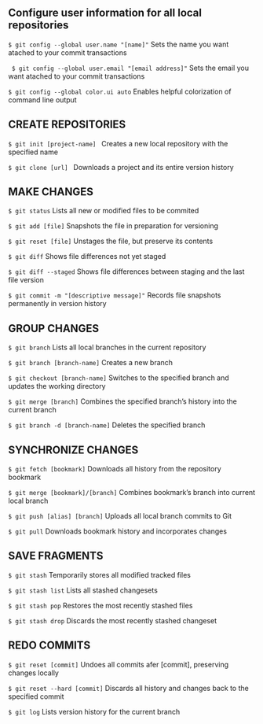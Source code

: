 
## Configure user information for all local repositories

```$ git config --global user.name "[name]"``` 
 Sets the name you want atached to your commit transactions

``` $ git config --global user.email "[email address]"``` 
 Sets the email you want atached to your commit transactions

``` $ git config --global color.ui auto ``` 
 Enables helpful colorization of command line output
 
 
## CREATE REPOSITORIES

```$ git init [project-name] ```
Creates a new local repository with the specified name

```$ git clone [url] ```
Downloads a project and its entire version history

## MAKE CHANGES

```$ git status```
Lists all new or modified files to be commited

```$ git add [file]```
Snapshots the file in preparation for versioning

```$ git reset [file]```
Unstages the file, but preserve its contents

```$ git diff```
Shows file differences not yet staged

```$ git diff --staged```
Shows file differences between staging and the last file version

```$ git commit -m "[descriptive message]"```
Records file snapshots permanently in version history

## GROUP CHANGES

```$ git branch```
Lists all local branches in the current repository

```$ git branch [branch-name]```
Creates a new branch

```$ git checkout [branch-name]```
Switches to the specified branch and updates the working directory

```$ git merge [branch]```
Combines the specified branch’s history into the current branch

```$ git branch -d [branch-name]```
Deletes the specified branch

## SYNCHRONIZE CHANGES

```$ git fetch [bookmark]```
Downloads all history from the repository bookmark

```$ git merge [bookmark]/[branch]```
Combines bookmark’s branch into current local branch

```$ git push [alias] [branch]```
Uploads all local branch commits to Git

```$ git pull```
Downloads bookmark history and incorporates changes


## SAVE FRAGMENTS

```$ git stash```
Temporarily stores all modified tracked files

```$ git stash list```
Lists all stashed changesets

```$ git stash pop```
Restores the most recently stashed files

```$ git stash drop```
Discards the most recently stashed changeset

## REDO COMMITS

```$ git reset [commit]```
Undoes all commits afer [commit], preserving changes locally

```$ git reset --hard [commit]```
Discards all history and changes back to the specified commit


```$ git log```
Lists version history for the current branch
